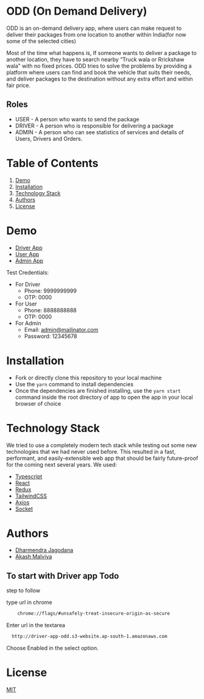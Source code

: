 
# ODD (On Demand Delivery)

ODD is an on-demand delivery app, where users can make request to deliver their packages from one location to another within India(for now some of the selected cities)

Most of the time what happens is, If someone wants to deliver a package to another location, they have to search nearby “Truck wala or Rrickshaw wala" with no fixed prices. ODD tries to solve the problems by providing a platform where users can find and book the vehicle that suits their needs, and deliver packages to the destination without any extra effort and within fair price.

## Roles

- USER - A person who wants to send the package
- DRIVER - A person who is responsible for delivering a package
- ADMIN - A person who can see statistics of services and details of Users, Drivers and Orders.

# Table of Contents

1. [Demo](#demo)
2. [Installation](#installation)
3. [Technology Stack](#technology-stack)
4. [Authors](#authors)
5. [License](#license)

# Demo
- [Driver App](http://driver-app-odd.s3-website.ap-south-1.amazonaws.com/)
- [User App](http://user-app-odd.s3-website.ap-south-1.amazonaws.com/)
- [Admin App](http://admin-app-odd.s3-website.ap-south-1.amazonaws.com/)

Test Credentials:

- For Driver
  - Phone: 9999999999
  - OTP: 0000
- For User
  - Phone: 8888888888
  - OTP: 0000
- For Admin
  - Email: admin@mailinator.com
  - Password: 12345678

# Installation

- Fork or directly clone this repository to your local machine
- Use the `yarn` command to install dependencies
- Once the dependencies are finished installing, use the `yarn start` command inside the root directory of app to open the app in your local browser of choice

# Technology Stack

We tried to use a completely modern tech stack while testing out some new technologies that we had never used before. This resulted in a fast, performant, and easily-extensible web app that should be fairly future-proof for the coming next several years. We used:

- [Typescript](https://www.typescriptlang.org/)
- [React](https://reactjs.org/)
- [Redux](https://redux.js.org/)
- [TailwindCSS](https://tailwindcss.com/)
- [Axios](https://axios-http.com/)
- [Socket](https://socket.io/)

# Authors

- [Dharmendra Jagodana](https://github.com/JagodanaDharmendra)
- [Akash Malviya](https://github.com/Akashmalviya)

## To start with Driver app Todo

step to follow

type url in chrome

```bash
    chrome://flags/#unsafely-treat-insecure-origin-as-secure
```

Enter url in the textarea

```bash
  http://driver-app-odd.s3-website.ap-south-1.amazonaws.com
```

Choose Enabled in the select option.

# License

[MIT](https://opensource.org/licenses/MIT)
